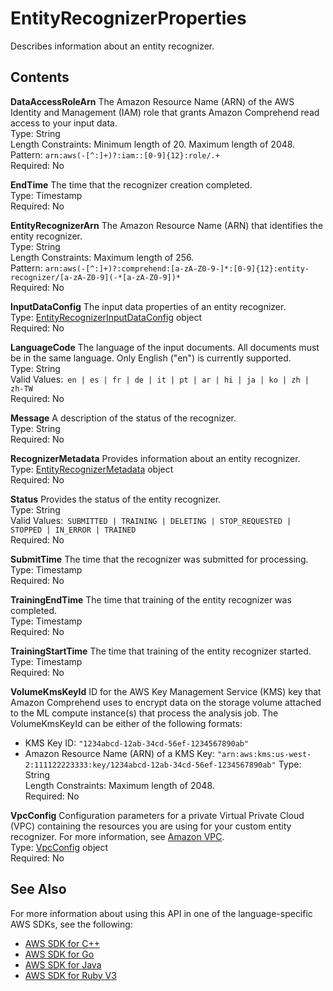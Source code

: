 # EntityRecognizerProperties<a name="API_EntityRecognizerProperties"></a>

Describes information about an entity recognizer\.

## Contents<a name="API_EntityRecognizerProperties_Contents"></a>

 **DataAccessRoleArn**   <a name="comprehend-Type-EntityRecognizerProperties-DataAccessRoleArn"></a>
 The Amazon Resource Name \(ARN\) of the AWS Identity and Management \(IAM\) role that grants Amazon Comprehend read access to your input data\.  
Type: String  
Length Constraints: Minimum length of 20\. Maximum length of 2048\.  
Pattern: `arn:aws(-[^:]+)?:iam::[0-9]{12}:role/.+`   
Required: No

 **EndTime**   <a name="comprehend-Type-EntityRecognizerProperties-EndTime"></a>
The time that the recognizer creation completed\.  
Type: Timestamp  
Required: No

 **EntityRecognizerArn**   <a name="comprehend-Type-EntityRecognizerProperties-EntityRecognizerArn"></a>
The Amazon Resource Name \(ARN\) that identifies the entity recognizer\.  
Type: String  
Length Constraints: Maximum length of 256\.  
Pattern: `arn:aws(-[^:]+)?:comprehend:[a-zA-Z0-9-]*:[0-9]{12}:entity-recognizer/[a-zA-Z0-9](-*[a-zA-Z0-9])*`   
Required: No

 **InputDataConfig**   <a name="comprehend-Type-EntityRecognizerProperties-InputDataConfig"></a>
The input data properties of an entity recognizer\.  
Type: [EntityRecognizerInputDataConfig](API_EntityRecognizerInputDataConfig.md) object  
Required: No

 **LanguageCode**   <a name="comprehend-Type-EntityRecognizerProperties-LanguageCode"></a>
 The language of the input documents\. All documents must be in the same language\. Only English \("en"\) is currently supported\.  
Type: String  
Valid Values:` en | es | fr | de | it | pt | ar | hi | ja | ko | zh | zh-TW`   
Required: No

 **Message**   <a name="comprehend-Type-EntityRecognizerProperties-Message"></a>
 A description of the status of the recognizer\.  
Type: String  
Required: No

 **RecognizerMetadata**   <a name="comprehend-Type-EntityRecognizerProperties-RecognizerMetadata"></a>
 Provides information about an entity recognizer\.  
Type: [EntityRecognizerMetadata](API_EntityRecognizerMetadata.md) object  
Required: No

 **Status**   <a name="comprehend-Type-EntityRecognizerProperties-Status"></a>
Provides the status of the entity recognizer\.  
Type: String  
Valid Values:` SUBMITTED | TRAINING | DELETING | STOP_REQUESTED | STOPPED | IN_ERROR | TRAINED`   
Required: No

 **SubmitTime**   <a name="comprehend-Type-EntityRecognizerProperties-SubmitTime"></a>
The time that the recognizer was submitted for processing\.  
Type: Timestamp  
Required: No

 **TrainingEndTime**   <a name="comprehend-Type-EntityRecognizerProperties-TrainingEndTime"></a>
The time that training of the entity recognizer was completed\.  
Type: Timestamp  
Required: No

 **TrainingStartTime**   <a name="comprehend-Type-EntityRecognizerProperties-TrainingStartTime"></a>
The time that training of the entity recognizer started\.  
Type: Timestamp  
Required: No

 **VolumeKmsKeyId**   <a name="comprehend-Type-EntityRecognizerProperties-VolumeKmsKeyId"></a>
ID for the AWS Key Management Service \(KMS\) key that Amazon Comprehend uses to encrypt data on the storage volume attached to the ML compute instance\(s\) that process the analysis job\. The VolumeKmsKeyId can be either of the following formats:  
+ KMS Key ID: `"1234abcd-12ab-34cd-56ef-1234567890ab"` 
+ Amazon Resource Name \(ARN\) of a KMS Key: `"arn:aws:kms:us-west-2:111122223333:key/1234abcd-12ab-34cd-56ef-1234567890ab"` 
Type: String  
Length Constraints: Maximum length of 2048\.  
Required: No

 **VpcConfig**   <a name="comprehend-Type-EntityRecognizerProperties-VpcConfig"></a>
 Configuration parameters for a private Virtual Private Cloud \(VPC\) containing the resources you are using for your custom entity recognizer\. For more information, see [Amazon VPC](https://docs.aws.amazon.com/vpc/latest/userguide/what-is-amazon-vpc.html)\.   
Type: [VpcConfig](API_VpcConfig.md) object  
Required: No

## See Also<a name="API_EntityRecognizerProperties_SeeAlso"></a>

For more information about using this API in one of the language\-specific AWS SDKs, see the following:
+  [AWS SDK for C\+\+](https://docs.aws.amazon.com/goto/SdkForCpp/comprehend-2017-11-27/EntityRecognizerProperties) 
+  [AWS SDK for Go](https://docs.aws.amazon.com/goto/SdkForGoV1/comprehend-2017-11-27/EntityRecognizerProperties) 
+  [AWS SDK for Java](https://docs.aws.amazon.com/goto/SdkForJava/comprehend-2017-11-27/EntityRecognizerProperties) 
+  [AWS SDK for Ruby V3](https://docs.aws.amazon.com/goto/SdkForRubyV3/comprehend-2017-11-27/EntityRecognizerProperties) 